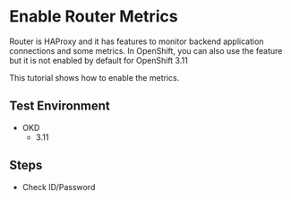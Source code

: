 # Enable Router Metrics

Router is HAProxy and it has features to monitor backend application connections and some metrics. In OpenShift, you can also use the feature but it is not enabled by default for OpenShift 3.11

This tutorial shows how to enable the metrics.


## Test Environment
- OKD
  - 3.11


## Steps

- Check ID/Password
  ~~~
  